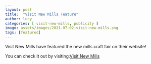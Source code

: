 ```yaml
---
layout: post
title:  "Visit New Mills Feature"
author: lucy
categories: [ visit-new-mills, publicity ]
image: assets/images/2021-07-02-visit-new-mills.png
tags: [featured]
---
```


Visit New Mills have featured the new mills craft fair on their website!

You can check it out by visiting:<a href="http://visitnewmills.co.uk/new-mills-craft-market-10th-july/?fbclid=IwAR33NxpAuGRxq-vPrBlj0F3G_4wUv3Oq6tvG1HhCbAFCGoI9yoVdkfWKmXg">Visit New Mills</a>
